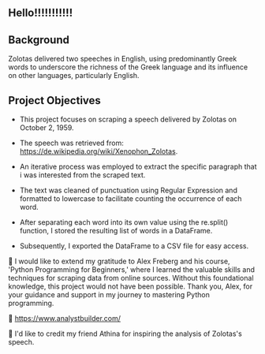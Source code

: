 ## Hello!!!!!!!!!!! 

  ## Background
   
  Zolotas delivered two speeches in English, using predominantly Greek words to underscore the richness of the Greek language and its influence on other languages, particularly English.

  ## Project Objectives

   - This project focuses on scraping a speech delivered by Zolotas on October 2, 1959. 

   - The speech was retrieved from: https://de.wikipedia.org/wiki/Xenophon_Zolotas.

   - An iterative process was employed to extract the specific paragraph that i was interested from the scraped text. 

   - The text was cleaned of punctuation using Regular Expression and formatted to lowercase to facilitate counting the occurrence of each word. 

   - After separating each word into its own value using the re.split() function, I stored the resulting list of words in a DataFrame. 
   
   - Subsequently, I exported the DataFrame to a CSV file for easy access.


💖 I would like to extend my gratitude to Alex Freberg and his course, 'Python Programming for Beginners,' where I learned the valuable skills and techniques for scraping data from online sources. Without this foundational knowledge, this project would not have been possible. Thank you, Alex, for your guidance and support in my journey to mastering Python programming.

🔗 https://www.analystbuilder.com/ 

💖 I'd like to credit my friend Athina for inspiring the analysis of Zolotas's speech.

   
